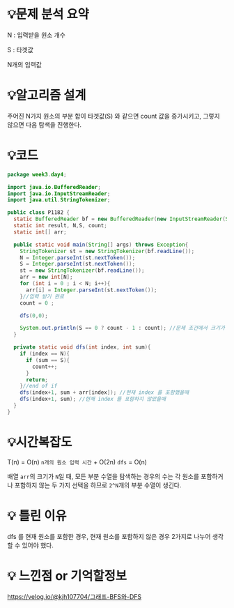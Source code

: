 # 💡**문제 분석 요약**

N : 입력받을 원소 개수

S : 타겟값

N개의 입력값

# 💡**알고리즘 설계**

주어진 N가지 원소의 부분 합이 타겟값(S) 와 같으면 count 값을 증가시키고, 그렇지 않으면 다음 탐색을 진행한다.

# 💡코드

```java
package week3.day4;

import java.io.BufferedReader;
import java.io.InputStreamReader;
import java.util.StringTokenizer;

public class P1182 {
  static BufferedReader bf = new BufferedReader(new InputStreamReader(System.in));
  static int result, N,S, count;
  static int[] arr;

  public static void main(String[] args) throws Exception{
    StringTokenizer st = new StringTokenizer(bf.readLine());
    N = Integer.parseInt(st.nextToken());
    S = Integer.parseInt(st.nextToken());
    st = new StringTokenizer(bf.readLine());
    arr = new int[N];
    for (int i = 0 ; i < N; i++){
      arr[i] = Integer.parseInt(st.nextToken());
    }//입력 받기 완료
    count = 0 ;

    dfs(0,0);

    System.out.println(S == 0 ? count - 1 : count); //문제 조건에서 크기가 양수인 부분수열을 배경으로 했으므로, dfs로 구한 결과에서 공집합이 포함되어있기 때문에 제외시켜야함
  }

  private static void dfs(int index, int sum){
    if (index == N){
      if (sum == S){
        count++;
      }
      return;
    }//end of if
    dfs(index+1, sum + arr[index]); //현재 index 를 포함했을때
    dfs(index+1, sum); //현재 index 를 포함하지 않았을때
  }
}

```

# 💡시간복잡도

T(n) = O(n) `n개의 원소 입력 시간` + O(2n) `dfs` = O(n)

배열 `arr`의 크기가 `N`일 때, 모든 부분 수열을 탐색하는 경우의 수는 각 원소를 포함하거나 포함하지 않는 두 가지 선택을 하므로 `2^N`개의 부분 수열이 생긴다.

# 💡 틀린 이유

dfs 를 현재 원소를 포함한 경우, 현재 원소를 포함하지 않은 경우 2가지로 나누어 생각할 수 있어야 했다.

# 💡 느낀점 or 기억할정보

https://velog.io/@kjh107704/그래프-BFS와-DFS